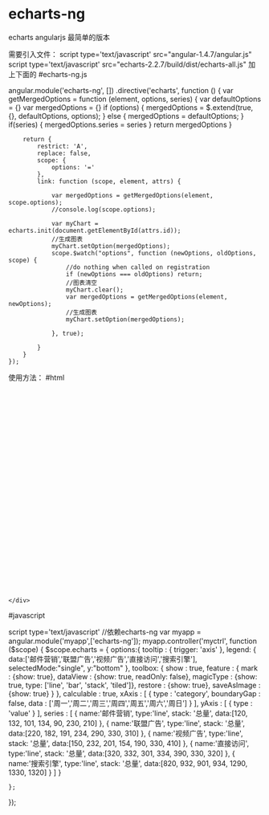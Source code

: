 # echarts-ng
echarts  angularjs 最简单的版本


需要引入文件：
script type='text/javascript' src="angular-1.4.7/angular.js"
script type='text/javascript' src="echarts-2.2.7/build/dist/echarts-all.js"
加上下面的
#echarts-ng.js

angular.module('echarts-ng', [])
    .directive('echarts', function () {
        var getMergedOptions = function (element, options, series) {
            var defaultOptions = {}
            var mergedOptions = {}
            if (options) {
                mergedOptions = $.extend(true, {}, defaultOptions, options);
            } else {
                mergedOptions = defaultOptions;
            }
            if(series) {
              mergedOptions.series = series
            }
            return mergedOptions
        }

        return {
            restrict: 'A',
            replace: false,
            scope: {
                options: '='
            },
            link: function (scope, element, attrs) {

                var mergedOptions = getMergedOptions(element, scope.options);
				//console.log(scope.options);
          
				var myChart = echarts.init(document.getElementById(attrs.id));
				//生成图表
				myChart.setOption(mergedOptions);
                scope.$watch("options", function (newOptions, oldOptions, scope) {
                    //do nothing when called on registration
                    if (newOptions === oldOptions) return;
					//图表清空
					myChart.clear();
                    var mergedOptions = getMergedOptions(element, newOptions);
					//生成图表
					myChart.setOption(mergedOptions);

                }, true);
			
            }
        }
    });



使用方法：
#html
<div ng-app="myapp">
    <div ng-controller="myctrl">

<div id="chart1" options="echarts.options" style="height:400px;" echarts></div>

    </div>
</div>


#javascript

script type='text/javascript'
//依赖echarts-ng
var myapp = angular.module('myapp',['echarts-ng']);
myapp.controller('myctrl', function ($scope) {
        $scope.echarts = {
		options:{
			tooltip : {
				trigger: 'axis'
			},
			legend: {
				data:['邮件营销','联盟广告','视频广告','直接访问','搜索引擎'],
				selectedMode:"single",
				y:"bottom"
			},
			toolbox: {
				show : true,
				feature : {
					mark : {show: true},
					dataView : {show: true, readOnly: false},
					magicType : {show: true, type: ['line', 'bar', 'stack', 'tiled']},
					restore : {show: true},
					saveAsImage : {show: true}
				}
			},
			calculable : true,
			xAxis : [
				{
					type : 'category',
					boundaryGap : false,
					data : ['周一','周二','周三','周四','周五','周六','周日']
				}
			],
			yAxis : [
				{
					type : 'value'
				}
			],
			series : [
				{
					name:'邮件营销',
					type:'line',
					stack: '总量',
					data:[120, 132, 101, 134, 90, 230, 210]
				},
				{
					name:'联盟广告',
					type:'line',
					stack: '总量',
					data:[220, 182, 191, 234, 290, 330, 310]
				},
				{
					name:'视频广告',
					type:'line',
					stack: '总量',
					data:[150, 232, 201, 154, 190, 330, 410]
				},
				{
					name:'直接访问',
					type:'line',
					stack: '总量',
					data:[320, 332, 301, 334, 390, 330, 320]
				},
				{
					name:'搜索引擎',
					type:'line',
					stack: '总量',
					data:[820, 932, 901, 934, 1290, 1330, 1320]
				}
			]
		}




	};




 
});


